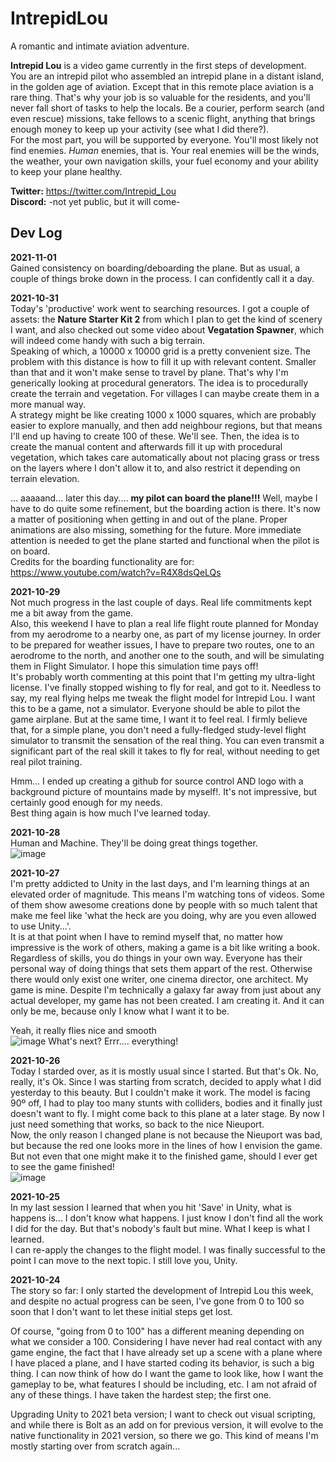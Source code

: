# IntrepidLou
 A romantic and intimate aviation adventure.  

**Intrepid Lou** is a video game currently in the first steps of development.  
You are an intrepid pilot who assembled an intrepid plane in a distant island, in the golden age of aviation. Except that in this remote place aviation is a rare thing. That's why your job is so valuable for the residents, and you'll never fall short of tasks to help the locals. Be a courier, perform search (and even rescue) missions, take fellows to a scenic flight, anything that brings enough money to keep up your activity (see what I did there?).  
For the most part, you will be supported by everyone. You'll most likely not find enemies. *Human* enemies, that is. Your real enemies will be the winds, the weather, your own navigation skills, your fuel economy and your ability to keep your plane healthy.

**Twitter:** https://twitter.com/Intrepid_Lou  
**Discord:** -not yet public, but it will come-

Dev Log
-------  
**2021-11-01**  
Gained consistency on boarding/deboarding the plane. But as usual, a couple of things broke down in the process. I can confidently call it a day.  

**2021-10-31**  
Today's 'productive' work went to searching resources. I got a couple of assets: the **Nature Starter Kit 2** from which I plan to get the kind of scenery I want, and also checked out some video about **Vegatation Spawner**, which will indeed come handy with such a big terrain.  
Speaking of which, a 10000 x 10000 grid is a pretty convenient size. The problem with this distance is how to fill it up with relevant content. Smaller than that and it won't make sense to travel by plane. That's why I'm generically looking at procedural generators. The idea is to procedurally create the terrain and vegetation. For villages I can maybe create them in a more manual way.  
A strategy might be like creating 1000 x 1000 squares, which are probably easier to explore manually, and then add neighbour regions, but that means I'll end up having to create 100 of these. We'll see. Then, the idea is to create the manual content and afterwards fill it up with procedural vegetation, which takes care automatically about not placing grass or tress on the layers where I don't allow it to, and also restrict it depending on terrain elevation. 

... aaaaand... later this day.... **my pilot can board the plane!!!** Well, maybe I have to do quite some refinement, but the boarding action is there. It's now a matter of positioning when getting in and out of the plane. Proper animations are also missing, something for the future. More immediate attention is needed to get the plane started and functional when the pilot is on board.  
Credits for the boarding functionality are for: https://www.youtube.com/watch?v=R4X8dsQeLQs


**2021-10-29**  
Not much progress in the last couple of days. Real life commitments kept me a bit away from the game.  
Also, this weekend I have to plan a real life flight route planned for Monday from my aerodrome to a nearby one, as part of my license journey. In order to be prepared for weather issues, I have to prepare two routes, one to an aerodrome to the north, and another one to the south, and will be simulating them in Flight Simulator. I hope this simulation time pays off!  
It's probably worth commenting at this point that I'm getting my ultra-light license. I've finally stopped wishing to fly for real, and got to it. 
Needless to say, my real flying helps me tweak the flight model for Intrepid Lou. I want this to be a game, not a simulator. Everyone should be able to pilot the game airplane. But at the same time, I want it to feel real. I firmly believe that, for a simple plane, you don't need a fully-fledged study-level flight simulator to transmit the sensation of the real thing. You can even transmit a significant part of the real skill it takes to fly for real, without needing to get real pilot training.  
  
Hmm... I ended up creating a github for source control AND logo with a background picture of mountains made by myself!. It's not impressive, but certainly good enough for my needs.  
Best thing again is how much I've learned today.

**2021-10-28**  
Human and Machine. They'll be doing great things together.  
![image](https://user-images.githubusercontent.com/10551472/139540675-f830ee1d-6311-4b94-a31d-6a26460e3b45.png)  

**2021-10-27**  
I'm pretty addicted to Unity in the last days, and I'm learning things at an elevated order of magnitude.
This means I'm watching tons of videos. Some of them show awesome creations done by people with so much talent that make me feel like 'what the heck are you doing, why are you even allowed to use Unity...'.  
It is at that point when I have to remind myself that, no matter how impressive is the work of others, making a game is a bit like writing a book. Regardless of skills, you do things in your own way. Everyone has their personal way of doing things that sets them appart of the rest. Otherwise there would only exist one writer, one cinema director, one architect. 
My game is mine. Despite I'm technically a galaxy far away from just about any actual developer, my game has not been created. I am creating it. And it can only be me, because only I know what I want it to be.  

Yeah, it really flies nice and smooth  
![image](https://user-images.githubusercontent.com/10551472/139540626-ef5ea30f-b87b-476e-8d53-f4152b81ef4a.png)
What's next? Errr.... everything!  

**2021-10-26**  
Today I starded over, as it is mostly usual since I started. But that's Ok. No, really, it's Ok.
Since I was starting from scratch, decided to apply what I did yesterday to this beauty. But I couldn't make it work. The model is facing 90º off, I had to play too many stunts with colliders, bodies and it finally just doesn't want to fly. I might come back to this plane at a later stage. By now I just need something that works, so back to the nice Nieuport.  
Now, the only reason I changed plane is not because the Nieuport was bad, but because the red one looks more in the lines of how I envision the game. But not even that one might make it to the finished game, should I ever get to see the game finished!  
![image](https://user-images.githubusercontent.com/10551472/139540580-46037b48-f766-431d-82e6-013b8eda4f6e.png)

**2021-10-25**  
In my last session I learned that when you hit 'Save' in Unity, what is happens is... I don't know what happens. I just know I don't find all the work I did for the day.
But that's nobody's fault but mine. What I keep is what I learned.  
I can re-apply the changes to the flight model. I was finally successful to the point I can move to the next topic. 
I still love you, Unity.  

**2021-10-24**  
The story so far: 
I only started the development of Intrepid Lou this week, and despite no actual progress can be seen, I've gone from 0 to 100 so soon that I don't want to let these initial steps get lost. 

Of course, "going from 0 to 100" has a different meaning depending on what we consider a 100. Considering I have never had real contact with any game engine, the fact that I have already set up a scene with a plane where I have placed a plane, and I have started coding its behavior, is such a big thing. I can now think of how do I want the game to look like, how I want the gameplay to be, what features I should be including, etc. I am not afraid of any of these things. I have taken the hardest step; the first one.  

Upgrading Unity to 2021 beta version; I want to check out visual scripting, and while there is Bolt as an add on for previous version, it will evolve to the native functionality in 2021 version, so there we go. This kind of means I'm mostly starting over from scratch again...  
